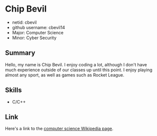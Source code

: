 # Chip Bevil
- netid: cbevil
- github username: cbevil14
- Major: Computer Science
- Minor: Cyber Security

## Summary
Hello, my name is Chip Bevil. I enjoy coding a lot, although I don't have much experience outside of our classes up until this point. I enjoy playing almost any sport, as well as games such as Rocket League.
  
## Skills
- C/C++
 
## Link
Here's a link to the [computer science Wikipedia page](https://en.wikipedia.org/wiki/Computer_science).
